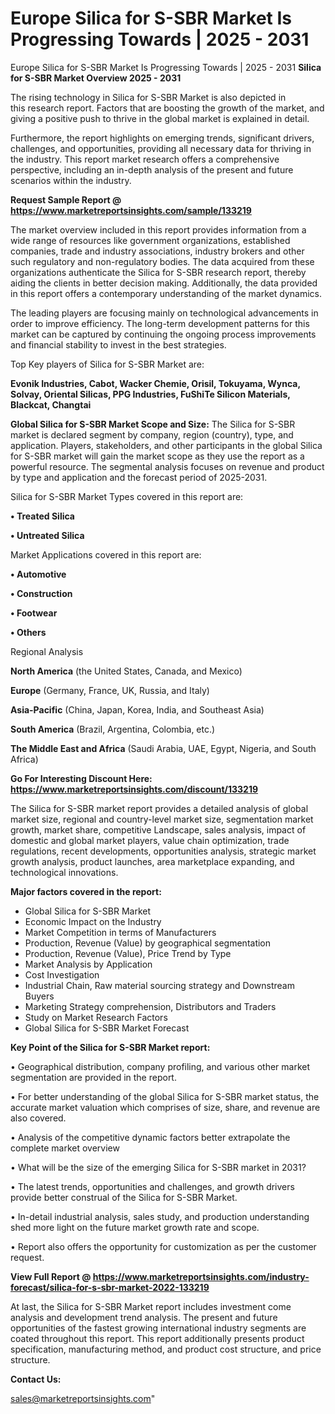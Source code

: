 # Europe Silica for S-SBR Market Is Progressing Towards | 2025 - 2031
Europe Silica for S-SBR Market Is Progressing Towards | 2025 - 2031
<Strong> Silica for S-SBR Market Overview 2025 - 2031</strong>

The rising technology in Silica for S-SBR Market is also depicted in this research report. Factors that are boosting the growth of the market, and giving a positive push to thrive in the global market is explained in detail.

Furthermore, the report highlights on emerging trends, significant drivers, challenges, and opportunities, providing all necessary data for thriving in the industry. This report market research offers a comprehensive perspective, including an in-depth analysis of the present and future scenarios within the industry.

<strong>Request Sample Report @ <a href=https://www.marketreportsinsights.com/sample/133219>https://www.marketreportsinsights.com/sample/133219</a></strong>

The market overview included in this report provides information from a wide range of resources like government organizations, established companies, trade and industry associations, industry brokers and other such regulatory and non-regulatory bodies. The data acquired from these organizations authenticate the Silica for S-SBR research report, thereby aiding the clients in better decision making. Additionally, the data provided in this report offers a contemporary understanding of the market dynamics.

The leading players are focusing mainly on technological advancements in order to improve efficiency. The long-term development patterns for this market can be captured by continuing the ongoing process improvements and financial stability to invest in the best strategies.

Top Key players of Silica for S-SBR Market are:

<strong>Evonik Industries, Cabot, Wacker Chemie, Orisil, Tokuyama, Wynca, Solvay, Oriental Silicas, PPG Industries, FuShiTe Silicon Materials, Blackcat, Changtai</strong>

<strong><b>Global Silica for S-SBR Market Scope and Size:</b></strong>
The Silica for S-SBR market is declared segment by company, region (country), type, and application. Players, stakeholders, and other participants in the global Silica for S-SBR market will gain the market scope as they use the report as a powerful resource. The segmental analysis focuses on revenue and product by type and application and the forecast period of 2025-2031.

Silica for S-SBR Market Types covered in this report are:

<strong>• Treated Silica

• Untreated Silica</strong>

Market Applications covered in this report are:

<strong>• Automotive

• Construction

• Footwear

• Others</strong> 

Regional Analysis

<strong>North America</strong> (the United States, Canada, and Mexico)

<strong>Europe</strong> (Germany, France, UK, Russia, and Italy)

<strong>Asia-Pacific</strong> (China, Japan, Korea, India, and Southeast Asia)

<strong>South America</strong> (Brazil, Argentina, Colombia, etc.)

<strong>The Middle East and Africa</strong> (Saudi Arabia, UAE, Egypt, Nigeria, and South Africa)

<strong>Go For Interesting Discount Here: <a href=https://www.marketreportsinsights.com/discount/133219>https://www.marketreportsinsights.com/discount/133219</a></strong>

The Silica for S-SBR market report provides a detailed analysis of global market size, regional and country-level market size, segmentation market growth, market share, competitive Landscape, sales analysis, impact of domestic and global market players, value chain optimization, trade regulations, recent developments, opportunities analysis, strategic market growth analysis, product launches, area marketplace expanding, and technological innovations.

<strong><b>Major factors covered in the report:</b></strong>
<ul>
  <li>Global Silica for S-SBR Market </li>
  <li>Economic Impact on the Industry</li>
  <li>Market Competition in terms of Manufacturers</li>
  <li>Production, Revenue (Value) by geographical segmentation</li>
  <li>Production, Revenue (Value), Price Trend by Type</li>
  <li>Market Analysis by Application</li>
  <li>Cost Investigation</li>
  <li>Industrial Chain, Raw material sourcing strategy and Downstream Buyers</li>
  <li>Marketing Strategy comprehension, Distributors and Traders</li>
  <li>Study on Market Research Factors</li>
  <li>Global Silica for S-SBR Market Forecast</li>
</ul>

<strong><b>Key Point of the Silica for S-SBR Market report:</b></strong>

• Geographical distribution, company profiling, and various other market segmentation are provided in the report.

• For better understanding of the global Silica for S-SBR market status, the accurate market valuation which comprises of size, share, and revenue are also covered.

• Analysis of the competitive dynamic factors better extrapolate the complete market overview

• What will be the size of the emerging Silica for S-SBR market in 2031?

• The latest trends, opportunities and challenges, and growth drivers provide better construal of the Silica for S-SBR Market.

• In-detail industrial analysis, sales study, and production understanding shed more light on the future market growth rate and scope.

• Report also offers the opportunity for customization as per the customer request.

<strong><b>View Full Report @ <a href=https://www.marketreportsinsights.com/industry-forecast/silica-for-s-sbr-market-2022-133219>https://www.marketreportsinsights.com/industry-forecast/silica-for-s-sbr-market-2022-133219</a></b></strong>


At last, the Silica for S-SBR Market report includes investment come analysis and development trend analysis. The present and future opportunities of the fastest growing international industry segments are coated throughout this report. This report additionally presents product specification, manufacturing method, and product cost structure, and price structure.

<strong>Contact Us:</strong>

sales@marketreportsinsights.com"
